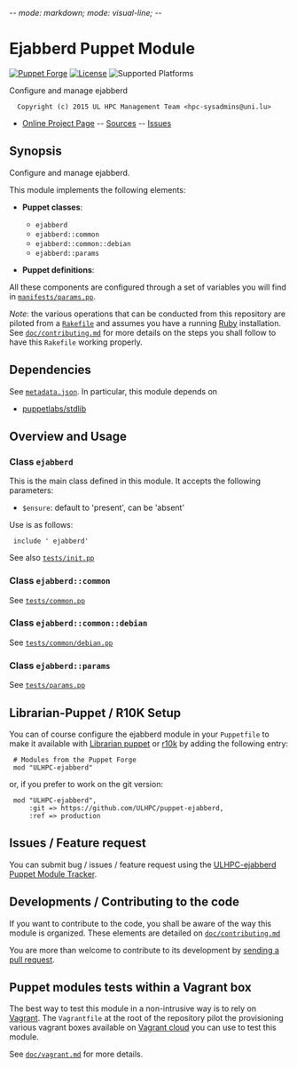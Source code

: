 -*- mode: markdown; mode: visual-line;  -*-

# Ejabberd Puppet Module 

[![Puppet Forge](http://img.shields.io/puppetforge/v/ULHPC/ejabberd.svg)](https://forge.puppetlabs.com/ULHPC/ejabberd)
[![License](http://img.shields.io/:license-GPL3.0-blue.svg)](LICENSE)
![Supported Platforms](http://img.shields.io/badge/platform-debian-lightgrey.svg)

Configure and manage ejabberd

      Copyright (c) 2015 UL HPC Management Team <hpc-sysadmins@uni.lu>
      

* [Online Project Page](https://github.com/ULHPC/puppet-ejabberd)  -- [Sources](https://github.com/ULHPC/puppet-ejabberd) -- [Issues](https://github.com/ULHPC/puppet-ejabberd/issues)

## Synopsis

Configure and manage ejabberd.

This module implements the following elements: 

* __Puppet classes__:
    - `ejabberd` 
    - `ejabberd::common` 
    - `ejabberd::common::debian` 
    - `ejabberd::params` 

* __Puppet definitions__: 

All these components are configured through a set of variables you will find in
[`manifests/params.pp`](manifests/params.pp). 

_Note_: the various operations that can be conducted from this repository are piloted from a [`Rakefile`](https://github.com/ruby/rake) and assumes you have a running [Ruby](https://www.ruby-lang.org/en/) installation.
See [`doc/contributing.md`](doc/contributing.md) for more details on the steps you shall follow to have this `Rakefile` working properly. 

## Dependencies

See [`metadata.json`](metadata.json). In particular, this module depends on 

* [puppetlabs/stdlib](https://forge.puppetlabs.com/puppetlabs/stdlib)

## Overview and Usage

### Class `ejabberd`

This is the main class defined in this module.
It accepts the following parameters: 

* `$ensure`: default to 'present', can be 'absent'

Use is as follows:

     include ' ejabberd'

See also [`tests/init.pp`](tests/init.pp)

### Class `ejabberd::common`

See [`tests/common.pp`](tests/common.pp)
### Class `ejabberd::common::debian`

See [`tests/common/debian.pp`](tests/common/debian.pp)
### Class `ejabberd::params`

See [`tests/params.pp`](tests/params.pp)


## Librarian-Puppet / R10K Setup

You can of course configure the ejabberd module in your `Puppetfile` to make it available with [Librarian puppet](http://librarian-puppet.com/) or
[r10k](https://github.com/adrienthebo/r10k) by adding the following entry:

     # Modules from the Puppet Forge
     mod "ULHPC-ejabberd"

or, if you prefer to work on the git version: 

     mod "ULHPC-ejabberd", 
         :git => https://github.com/ULHPC/puppet-ejabberd,
         :ref => production 

## Issues / Feature request

You can submit bug / issues / feature request using the [ULHPC-ejabberd Puppet Module Tracker](https://github.com/ULHPC/puppet-ejabberd/issues). 

## Developments / Contributing to the code 

If you want to contribute to the code, you shall be aware of the way this module is organized. 
These elements are detailed on [`doc/contributing.md`](doc/contributing.md)

You are more than welcome to contribute to its development by [sending a pull request](https://help.github.com/articles/using-pull-requests). 

## Puppet modules tests within a Vagrant box

The best way to test this module in a non-intrusive way is to rely on [Vagrant](http://www.vagrantup.com/).
The `Vagrantfile` at the root of the repository pilot the provisioning various vagrant boxes available on [Vagrant cloud](https://atlas.hashicorp.com/boxes/search?utf8=%E2%9C%93&sort=&provider=virtualbox&q=svarrette) you can use to test this module.

See [`doc/vagrant.md`](doc/vagrant.md) for more details. 


